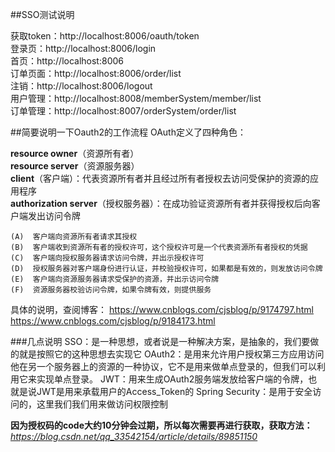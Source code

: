 ##SSO测试说明

获取token：http://localhost:8006/oauth/token   
登录页：http://localhost:8006/login    
首页：http://localhost:8006    
订单页面：http://localhost:8006/order/list  
注销：http://localhost:8006/logout    
用户管理：http://localhost:8008/memberSystem/member/list   
订单管理：http://localhost:8007/orderSystem/order/list   

##简要说明一下Oauth2的工作流程
OAuth定义了四种角色：

**resource owner**（资源所有者）   
**resource server**（资源服务器）  
**client**（客户端）：代表资源所有者并且经过所有者授权去访问受保护的资源的应用程序  
**authorization server**（授权服务器）：在成功验证资源所有者并获得授权后向客户端发出访问令牌

    (A)  客户端向资源所有者请求其授权     
    (B)  客户端收到资源所有者的授权许可，这个授权许可是一个代表资源所有者授权的凭据  
    (C)  客户端向授权服务器请求访问令牌，并出示授权许可    
    (D)  授权服务器对客户端身份进行认证，并校验授权许可，如果都是有效的，则发放访问令牌    
    (E)  客户端向资源服务器请求受保护的资源，并出示访问令牌  
    (F)  资源服务器校验访问令牌，如果令牌有效，则提供服务

具体的说明，查阅博客：
https://www.cnblogs.com/cjsblog/p/9174797.html  
https://www.cnblogs.com/cjsblog/p/9184173.html

###几点说明
    SSO：是一种思想，或者说是一种解决方案，是抽象的，我们要做的就是按照它的这种思想去实现它
    OAuth2：是用来允许用户授权第三方应用访问他在另一个服务器上的资源的一种协议，它不是用来做单点登录的，但我们可以利用它来实现单点登录。
    JWT：用来生成OAuth2服务端发放给客户端的令牌，也就是说JWT是用来承载用户的Access_Token的
    Spring Security：是用于安全访问的，这里我们我们用来做访问权限控制    

**因为授权码的code大约10分钟会过期，所以每次需要再进行获取，获取方法：**_https://blog.csdn.net/qq_33542154/article/details/89851150_